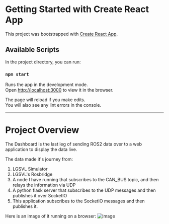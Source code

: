 # Getting Started with Create React App

This project was bootstrapped with [Create React App](https://github.com/facebook/create-react-app).

## Available Scripts

In the project directory, you can run:

### `npm start`

Runs the app in the development mode.\
Open [http://localhost:3000](http://localhost:3000) to view it in the browser.

The page will reload if you make edits.\
You will also see any lint errors in the console.

--------------------------------------------------------------------------------------------------------------------------------

# Project Overview

The Dashboard is the last leg of sending ROS2 data over to a web application to display the data live. 

The data made it's journey from:

1. LGSVL Simulator
2. LGSVL's Rosbridge
3. A node I have running that subscribes to the CAN_BUS topic, and then relays the information via UDP
4. A python flask server that subscribes to the UDP messages and then publishes it over SocketIO
5. This application subscribes to the SocketIO messages and then publishes it. 


Here is an image of it running on a browser:
![image](https://user-images.githubusercontent.com/28467603/135752379-993daf65-71b2-421a-b5ab-2523f531f844.png)
